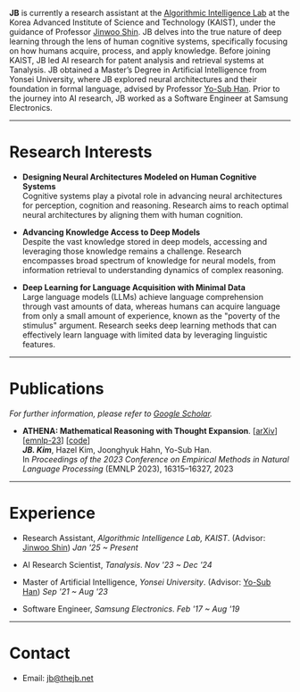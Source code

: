 **JB** is currently a research assistant at the [Algorithmic Intelligence Lab](https://alinlab.kaist.ac.kr/) at the Korea Advanced Institute of Science and Technology (KAIST), under the guidance of Professor [Jinwoo Shin](https://alinlab.kaist.ac.kr/shin.html). JB delves into the true nature of deep learning through the lens of human cognitive systems, specifically focusing on how humans acquire, process, and apply knowledge. Before joining KAIST, JB led AI research for patent analysis and retrieval systems at Tanalysis. JB obtained a Master’s Degree in Artificial Intelligence from Yonsei University, where JB explored neural architectures and their foundation in formal language, advised by Professor [Yo-Sub Han](https://toc.yonsei.ac.kr/~emmous/). Prior to the journey into AI research, JB worked as a Software Engineer at Samsung Electronics.

---

# Research Interests

- **Designing Neural Architectures Modeled on Human Cognitive Systems** \
Cognitive systems play a pivotal role in advancing neural architectures for perception, cognition and reasoning. Research aims to reach optimal neural architectures by aligning them with human cognition.

- **Advancing Knowledge Access to Deep Models** \
Despite the vast knowledge stored in deep models, accessing and leveraging those knowledge remains a challenge. Research encompasses broad spectrum of knowledge for neural models, from information retrieval to understanding dynamics of complex reasoning.

- **Deep Learning for Language Acquisition with Minimal Data** \
Large language models (LLMs) achieve language comprehension through vast amounts of data, whereas humans can acquire language from only a small amount of experience, known as the "poverty of the stimulus" argument. Research seeks deep learning methods that can effectively learn language with limited data by leveraging linguistic features.

---

# Publications

*For further information, please refer to [Google Scholar](https://scholar.google.com/citations?user=SQYbgngAAAAJ).*

- **ATHENA: Mathematical Reasoning with Thought Expansion**. [[arXiv](https://arxiv.org/abs/2311.01036)] [[emnlp-23](https://aclanthology.org/2023.emnlp-main.1014/)] [[code](https://github.com/the-jb/athena-math)] \
***JB. Kim***, Hazel Kim, Joonghyuk Hahn, Yo-Sub Han. \
In *Proceedings of the 2023 Conference on Empirical Methods in Natural Language Processing* (EMNLP 2023), 16315–16327, 2023

---

# Experience

- Research Assistant, *Algorithmic Intelligence Lab, KAIST*. (Advisor: [Jinwoo Shin](https://alinlab.kaist.ac.kr/shin.html))
  <em class="date" style="display: inline; white-space: nowrap;">Jan '25 ~ Present</em>

- AI Research Scientist, *Tanalysis*.
  <em class="date" style="display: inline; white-space: nowrap;">Nov '23 ~ Dec '24</em>

- Master of Artificial Intelligence, *Yonsei University*. (Advisor: [Yo-Sub Han](https://toc.yonsei.ac.kr/~emmous/))
  <em class="date" style="display: inline; white-space: nowrap;">Sep '21 ~ Aug '23</em>

- Software Engineer, *Samsung Electronics*.
  <em class="date" style="display: inline; white-space: nowrap;">Feb '17 ~ Aug '19</em>

---

# Contact
- Email: jb@thejb.net
